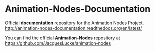 Animation-Nodes-Documentation
=============================

Official **documentation** repository for the Animation Nodes Project.
http://animation-nodes-documentation.readthedocs.org/en/latest/

You can find the official **Animation-Nodes** repository at
https://github.com/JacquesLucke/animation-nodes
